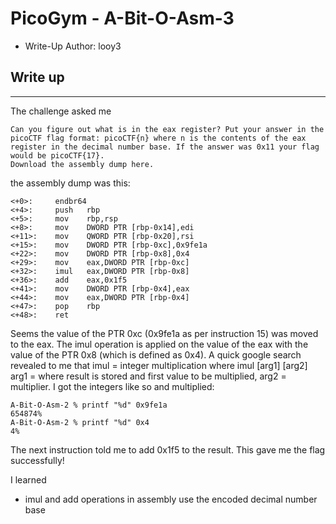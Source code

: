 # PicoGym - A-Bit-O-Asm-3

- Write-Up Author: looy3 


## Write up  

---

The challenge asked me 
```
Can you figure out what is in the eax register? Put your answer in the picoCTF flag format: picoCTF{n} where n is the contents of the eax register in the decimal number base. If the answer was 0x11 your flag would be picoCTF{17}.
Download the assembly dump here.
```
the assembly dump was this:
```
<+0>:     endbr64
<+4>:     push   rbp
<+5>:     mov    rbp,rsp
<+8>:     mov    DWORD PTR [rbp-0x14],edi
<+11>:    mov    QWORD PTR [rbp-0x20],rsi
<+15>:    mov    DWORD PTR [rbp-0xc],0x9fe1a
<+22>:    mov    DWORD PTR [rbp-0x8],0x4
<+29>:    mov    eax,DWORD PTR [rbp-0xc]
<+32>:    imul   eax,DWORD PTR [rbp-0x8]
<+36>:    add    eax,0x1f5
<+41>:    mov    DWORD PTR [rbp-0x4],eax
<+44>:    mov    eax,DWORD PTR [rbp-0x4]
<+47>:    pop    rbp
<+48>:    ret
```
Seems the value of the PTR 0xc (0x9fe1a as per instruction 15) was moved to the eax. The imul operation is applied on the value of the eax with the value of the PTR 0x8 (which is defined as 0x4). A quick google search revealed to me that imul = integer multiplication where imul [arg1] [arg2] arg1 = where result is stored and first value to be multiplied, arg2 = multiplier. I got the integers like so and multiplied:
```
A-Bit-O-Asm-2 % printf "%d" 0x9fe1a
654874%                                                                                                                                                                                                          A-Bit-O-Asm-2 % printf "%d" 0x4
4%   
```
The next instruction told me to add 0x1f5 to the result. This gave me the flag successfully!


I learned
 - imul and add operations in assembly use the encoded decimal number base